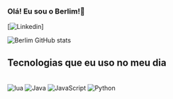 
### Olá! Eu sou o Berlim!👋
[![Linkedin](https://img.shields.io/badge/LinkedIn-0077B5?style=for-the-badge&logo=linkedin&logoColor=white)]

![Berlim GitHub stats](https://github-readme-stats.vercel.app/api?username=021berlim&show_icons=true&theme=dracula)

## Tecnologias que eu uso no meu dia

<div style="display: inline_block"><br/>
<img align="center" alt="lua" src="https://img.shields.io/badge/Lua-2C2D72?style=for-the-badge&logo=lua&logoColor=white"/>
<img align="center" alt="Java" src="https://img.shields.io/badge/Java-ED8B00?style=for-the-badge&logo=openjdk&logoColor=white"/>
<img align="center" alt="JavaScript" src="https://img.shields.io/badge/JavaScript-F7DF1E?style=for-the-badge&logo=javascript&logoColor=black"/>
<img align="center" alt="Python" src="https://img.shields.io/badge/Python-3776AB?style=for-the-badge&logo=python&logoColor=white"/>

</div>
